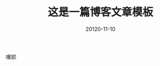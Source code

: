 ﻿---
layout: post
title: 这是一篇博客文章模板
date: 20120-11-10
categories: blog
tags: 
description: 文章金句。
---

噢耶












